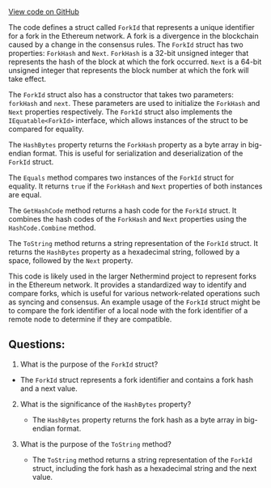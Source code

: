[View code on GitHub](https://github.com/NethermindEth/nethermind/src/Nethermind/Nethermind.Network/ForkId.cs)

The code defines a struct called `ForkId` that represents a unique identifier for a fork in the Ethereum network. A fork is a divergence in the blockchain caused by a change in the consensus rules. The `ForkId` struct has two properties: `ForkHash` and `Next`. `ForkHash` is a 32-bit unsigned integer that represents the hash of the block at which the fork occurred. `Next` is a 64-bit unsigned integer that represents the block number at which the fork will take effect.

The `ForkId` struct also has a constructor that takes two parameters: `forkHash` and `next`. These parameters are used to initialize the `ForkHash` and `Next` properties respectively. The `ForkId` struct also implements the `IEquatable<ForkId>` interface, which allows instances of the struct to be compared for equality.

The `HashBytes` property returns the `ForkHash` property as a byte array in big-endian format. This is useful for serialization and deserialization of the `ForkId` struct.

The `Equals` method compares two instances of the `ForkId` struct for equality. It returns `true` if the `ForkHash` and `Next` properties of both instances are equal.

The `GetHashCode` method returns a hash code for the `ForkId` struct. It combines the hash codes of the `ForkHash` and `Next` properties using the `HashCode.Combine` method.

The `ToString` method returns a string representation of the `ForkId` struct. It returns the `HashBytes` property as a hexadecimal string, followed by a space, followed by the `Next` property.

This code is likely used in the larger Nethermind project to represent forks in the Ethereum network. It provides a standardized way to identify and compare forks, which is useful for various network-related operations such as syncing and consensus. An example usage of the `ForkId` struct might be to compare the fork identifier of a local node with the fork identifier of a remote node to determine if they are compatible.
## Questions: 
 1. What is the purpose of the `ForkId` struct?
   - The `ForkId` struct represents a fork identifier and contains a fork hash and a next value.

2. What is the significance of the `HashBytes` property?
   - The `HashBytes` property returns the fork hash as a byte array in big-endian format.

3. What is the purpose of the `ToString` method?
   - The `ToString` method returns a string representation of the `ForkId` struct, including the fork hash as a hexadecimal string and the next value.